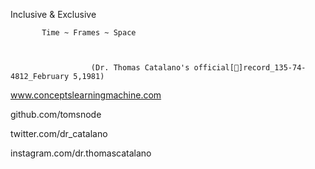 Inclusive & Exclusive

 
           Time ~ Frames ~ Space


                      
                      (Dr. Thomas Catalano's official[📀]record_135-74-4812_February 5,1981)
                          
                          
    
   
   
   
   www.conceptslearningmachine.com
   
   
   github.com/tomsnode
   
   twitter.com/dr_catalano
   
   instagram.com/dr.thomascatalano
   
   
   
